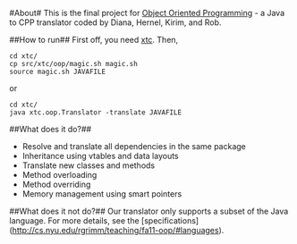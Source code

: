 #About#
This is the final project for [Object Oriented Programming](http://cs.nyu.edu/rgrimm/teaching/fa11-oop/) - a Java to CPP translator coded by Diana, Hernel, Kirim, and Rob.

##How to run##
First off, you need [xtc](http://cs.nyu.edu/rgrimm/xtc/).  Then,

    cd xtc/
    cp src/xtc/oop/magic.sh magic.sh
    source magic.sh JAVAFILE
    
or

    cd xtc/
    java xtc.oop.Translator -translate JAVAFILE

##What does it do?##
- Resolve and translate all dependencies in the same package
- Inheritance using vtables and data layouts
- Translate new classes and methods
- Method overloading
- Method overriding
- Memory management using smart pointers

##What does it not do?##
Our translator only supports a subset of the Java language. For more details, see the [specifications] (http://cs.nyu.edu/rgrimm/teaching/fa11-oop/#languages).